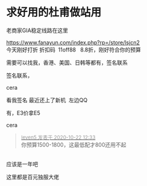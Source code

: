 # 求好用的杜甫做站用


老商家GIA稳定线路在这里

https://www.fanayun.com/index.php?rp=/store/lsjcn2<br />
今天刚好打折 折扣码&nbsp;&nbsp;11off88&nbsp; &nbsp;8.8折，刚好符合你的预算

需要可以找我，香港、美国、日韩等都有，签名联系

签名联系，

cera

看我签名 最近还上了新机&nbsp;&nbsp;左边QQ

有，E3价拿E5

cera

<div class="quote"><blockquote><font size="2"><a href="https://www.hostloc.com/forum.php?mod=redirect&amp;goto=findpost&amp;pid=9335442&amp;ptid=757098" target="_blank"><font color="#999999">leven5 发表于 2020-10-22 12:33</font></a></font><br />
你预算1500-1800，这最低配才800还用不起</blockquote></div><br />
应该是一年吧<img src="static/image/smiley/default/sweat.gif" smilieid="10" border="0" alt="" /><img id="aimg_i29Km" onclick="zoom(this, this.src, 0, 0, 0)" class="zoom" src="https://cdn.jsdelivr.net/gh/hishis/forum-master/public/images/patch.gif" onmouseover="img_onmouseoverfunc(this)" onload="thumbImg(this)" border="0" alt="" />

这里都是百元独服大佬
